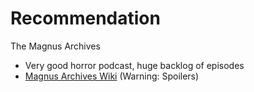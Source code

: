 # Recommendation
The Magnus Archives
- Very good horror podcast, huge backlog of episodes
- [Magnus Archives Wiki](https://the-magnus-archives.fandom.com) (Warning: Spoilers)
